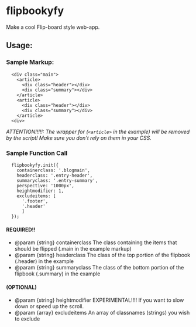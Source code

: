 # flipbookyfy
Make a cool Flip-board style web-app. 


## Usage: 

### Sample Markup:
```
  <div class="main">
    <article>
      <div class="header"></div>
      <div class="summary"></div>
    </article>
    <article>
      <div class="header"></div>
      <div class="summary"></div>
    </article>
  <div>
```
    

*ATTENTION!!!!!: The wrapper for (`<article>` in the example) will be removed by the script!*
*Make sure you don't rely on them in your CSS.*

### Sample Function Call

```
  flipbookyfy.init({
    containerclass: '.blogmain',
    headerclass: '.entry-header',
    summaryclass: '.entry-summary',
    perspective: '1000px',
    heightmodifier: 1,
    excludeitems: [
      '.footer',
      '.header'
      ]
  });
```

#### REQUIRED!!
  
  * @param  {string} containerclass The class containing the items that should be flipped (.main in the example markup)
  * @param  {string} headerclass    The class of the top portion of the flipbook (.header) in the example
  * @param  {string} summaryclass   The class of the bottom portion of the flipbook (.summary) in the example
  
#### (OPTIONAL) 
  * @param  {string} heightmodifier EXPERIMENTAL!!!! If you want to slow down or speed up the scroll.
  * @param  {array} excludeitems    An array of classnames (strings) you wish to exclude
  
  
